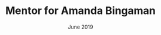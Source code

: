 ---
title: "Mentor for Amanda Bingaman"
collection: mentoring
type: "Post-baccalaureate Readiness Instruction for bioMedical Education (PRIME) student"
permalink: /mentoring/amandabingaman
date: June 2019
date2: Present
current: Master's student at Case Western Reserve University
---